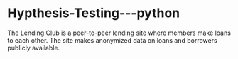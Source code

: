 # Hypthesis-Testing---python
The Lending Club is a peer-to-peer lending site where members make loans to each other. The site makes anonymized data on loans and borrowers publicly available.
